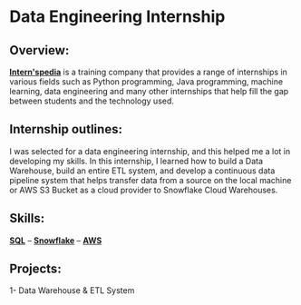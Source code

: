 # Data Engineering Internship

## Overview:
__[Intern'spedia](https://www.internspedia.org/)__ is a training company that provides a range of internships in various fields such as Python programming, Java programming, machine learning, data engineering and many other internships that help fill the gap between students and the technology used.

## Internship outlines:
I was selected for a data engineering internship, and this helped me a lot in developing my skills.
In this internship, I learned how to build a Data Warehouse, build an entire ETL system, and develop a continuous data pipeline system that helps transfer data from a source on the local machine or AWS S3 Bucket as a cloud provider to Snowflake Cloud Warehouses.

## Skills:
 __[SQL](https://docs.snowflake.com/en/sql-reference-commands.html)__ – __[Snowflake](https://www.snowflake.com/en/)__ – __[AWS](https://aws.amazon.com/)__
 
## Projects:
1-	Data Warehouse & ETL System
